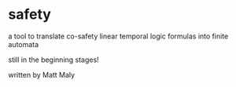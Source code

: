 safety
======

a tool to translate co-safety linear temporal logic formulas into finite automata

still in the beginning stages!

written by Matt Maly

